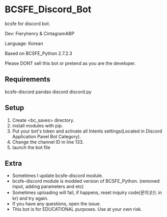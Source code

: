 # BCSFE_Discord_Bot
bcsfe for discord bot.

Dev: Fieryhenry & CintagramABP

Language: Korean

Based on BCSFE_Python 2.7.2.3

Please DONT sell this bot or pretend as you are the developer.


## Requirements
bcsfe-discord
pandas
discord
discord.py

## Setup
1. Create <bc_saves> directory.
2. install modules with pip.
3. Put your bot's token and activate all Intents settings(Located in Discord Application Panel Bot Category).
4. Change the channel ID in line 133.
5. launch the bot file

## Extra
- Sometimes I update bcsfe-discord module.
- bcsfe-discord module is modded version of BCSFE_Python. (removed input, adding parameters and etc)
- Sometimes uploading will fail, if happens, reset inquiry code(문의코드 in kr) and try again.
- If you have any questions, open the issue.
- This bot is for EDUCATIONAL purposes. Use at your own risk.

